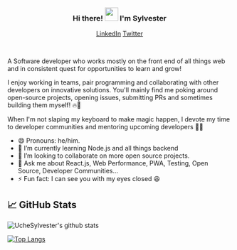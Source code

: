 <h3 align="center"> Hi there! <img src="https://raw.githubusercontent.com/MartinHeinz/MartinHeinz/master/wave.gif" width="30px"> I'm <B>Sylvester</B></h3>
<p align="center">
  <a href="https://linkedin.com/in/uchenna-okoro" target="_blank">LinkedIn</a>
  <a href="https://twitter.com/UCylvester" target="_blank">Twitter</a>
</p>

<br />
<!-- <hr> -->

A Software developer who works mostly on the front end of all things web and in consistent quest for opportunities to learn and grow!

I enjoy working in teams, pair programming and collaborating with other developers on innovative solutions. You'll mainly find me poking around open-source projects, opening issues, submitting PRs and sometimes building them myself! 🔥🚀

When I'm not slaping my keyboard to make magic happen, I devote my time to developer communities and mentoring upcoming developers 🤗🤗

- 😄 Pronouns: he/him.
- 🌱 I’m currently learning Node.js and all things backend
- 👯 I’m looking to collaborate on more open source projects.
- 💬 Ask me about React.js, Web Performance, PWA, Testing, Open Source, Developer Communities...
- ⚡ Fun fact: I can see you with my eyes closed 😆

## &#x1f4c8; GitHub Stats

![UcheSylvester's github stats](https://github-readme-stats.vercel.app/api?username=uchesylvester&count_private=true&show_icons=true&theme=tokyonight)

[![Top Langs](https://github-readme-stats.vercel.app/api/top-langs/?username=uchesylvester&layout=compact&theme=tokyonight)](https://github.com/UcheSylvester)
